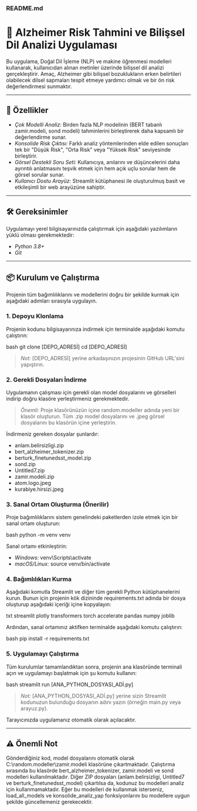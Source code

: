 ### README.md

# 🧠 Alzheimer Risk Tahmini ve Bilişsel Dil Analizi Uygulaması

Bu uygulama, Doğal Dil İşleme (NLP) ve makine öğrenmesi modelleri kullanarak, kullanıcıdan alınan metinler üzerinde bilişsel dil analizi gerçekleştirir. Amaç, Alzheimer gibi bilişsel bozuklukların erken belirtileri olabilecek dilsel sapmaları tespit etmeye yardımcı olmak ve bir ön risk değerlendirmesi sunmaktır.

-----

## 🚀 Özellikler

  * *Çok Modelli Analiz:* Birden fazla NLP modelinin (BERT tabanlı zamir.modeli, sond modeli) tahminlerini birleştirerek daha kapsamlı bir değerlendirme sunar.
  * *Konsolide Risk Çıktısı:* Farklı analiz yöntemlerinden elde edilen sonuçları tek bir "Düşük Risk", "Orta Risk" veya "Yüksek Risk" seviyesinde birleştirir.
  * *Görsel Destekli Soru Seti:* Kullanıcıya, anılarını ve düşüncelerini daha ayrıntılı anlatmasını teşvik etmek için hem açık uçlu sorular hem de görsel sorular sunar.
  * *Kullanıcı Dostu Arayüz:* Streamlit kütüphanesi ile oluşturulmuş basit ve etkileşimli bir web arayüzüne sahiptir.

-----

## 🛠️ Gereksinimler

Uygulamayı yerel bilgisayarınızda çalıştırmak için aşağıdaki yazılımların yüklü olması gerekmektedir:

  * *Python 3.8+*
  * *Git*

-----

## 📦 Kurulum ve Çalıştırma

Projenin tüm bağımlılıklarını ve modellerini doğru bir şekilde kurmak için aşağıdaki adımları sırasıyla uygulayın.

### 1\. Depoyu Klonlama

Projenin kodunu bilgisayarınıza indirmek için terminalde aşağıdaki komutu çalıştırın:

bash
git clone [DEPO_ADRESİ]
cd [DEPO_ADRESİ]


> *Not:* [DEPO_ADRESİ] yerine arkadaşınızın projesinin GitHub URL'sini yapıştırın.

### 2\. Gerekli Dosyaları İndirme

Uygulamanın çalışması için gerekli olan model dosyalarını ve görselleri indirip doğru klasöre yerleştirmeniz gerekmektedir.

> *Önemli:* Proje klasörünüzün içine random.modeller adında yeni bir klasör oluşturun. Tüm .zip model dosyalarını ve .jpeg görsel dosyalarını bu klasörün içine yerleştirin.

İndirmeniz gereken dosyalar şunlardır:

  * anlam.belirsizligi.zip
  * bert_alzheimer_tokenizer.zip
  * berturk_finetunedsst_model.zip
  * sond.zip
  * Untitled7.zip
  * zamir.modeli.zip
  * atom.logo.jpeg
  * kurabiye.hirsizi.jpeg

### 3\. Sanal Ortam Oluşturma (Önerilir)

Proje bağımlılıklarını sistem genelindeki paketlerden izole etmek için bir sanal ortam oluşturun:

bash
python -m venv venv


Sanal ortamı etkinleştirin:

  * *Windows:* venv\Scripts\activate
  * *macOS/Linux:* source venv/bin/activate

### 4\. Bağımlılıkları Kurma

Aşağıdaki komutla Streamlit ve diğer tüm gerekli Python kütüphanelerini kurun. Bunun için projenin kök dizininde requirements.txt adında bir dosya oluşturup aşağıdaki içeriği içine kopyalayın:

txt
streamlit
plotly
transformers
torch
accelerate
pandas
numpy
joblib


Ardından, sanal ortamınız aktifken terminalde aşağıdaki komutu çalıştırın:

bash
pip install -r requirements.txt


### 5\. Uygulamayı Çalıştırma

Tüm kurulumlar tamamlandıktan sonra, projenin ana klasöründe terminali açın ve uygulamayı başlatmak için şu komutu kullanın:

bash
streamlit run [ANA_PYTHON_DOSYASI_ADİ.py]


> *Not:* [ANA_PYTHON_DOSYASI_ADİ.py] yerine sizin Streamlit kodunuzun bulunduğu dosyanın adını yazın (örneğin main.py veya arayuz.py).

Tarayıcınızda uygulamanız otomatik olarak açılacaktır.

-----

## ⚠️ Önemli Not

Gönderdiğiniz kod, model dosyalarını otomatik olarak C:\random.modeller\zamir.modeli klasörüne çıkartmaktadır. Çalıştırma sırasında bu klasörde bert_alzheimer_tokenizer, zamir.modeli ve sond modelleri kullanılmaktadır. Diğer ZIP dosyaları (anlam.belirsizligi, Untitled7 ve berturk_finetunedsst_model) çıkartılsa da, kodunuz bu modelleri analiz için kullanmamaktadır. Eğer bu modelleri de kullanmak isterseniz, load_all_models ve konsolide_analiz_yap fonksiyonlarını bu modellere uygun şekilde güncellemeniz gerekecektir.
